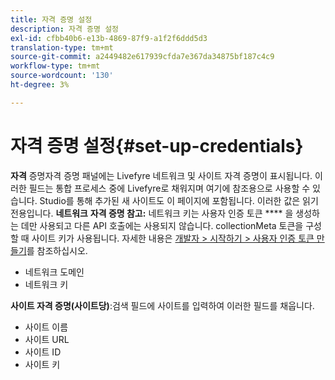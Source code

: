 ```yaml
---
title: 자격 증명 설정
description: 자격 증명 설정
exl-id: cfbb40b6-e13b-4869-87f9-a1f2f6ddd5d3
translation-type: tm+mt
source-git-commit: a2449482e617939cfda7e367da34875bf187c4c9
workflow-type: tm+mt
source-wordcount: '130'
ht-degree: 3%

---
```


# 자격 증명 설정{#set-up-credentials}

**자격** 증명자격 증명 패널에는 Livefyre 네트워크 및 사이트 자격 증명이 표시됩니다. 이러한 필드는 통합 프로세스 중에 Livefyre로 채워지며 여기에 참조용으로 사용할 수 있습니다. Studio를 통해 추가된 새 사이트도 이 페이지에 포함됩니다. 이러한 값은 읽기 전용입니다.
**네트워크** **자격 증명 참고:** 네트워크 키는 사용자 인증 토큰 **** 을 생성하는 데만 사용되고 다른 API 호출에는 사용되지 않습니다. collectionMeta 토큰을 구성할 때 사이트 키가 사용됩니다. 자세한 내용은 [개발자 > 시작하기 > 사용자 인증 토큰 만들기](https://answers.livefyre.com/developers/getting-started/tokens/auth/)를 참조하십시오.

* 네트워크 도메인
* 네트워크 키

**사이트 자격 증명(사이트당)**:검색 필드에 사이트를 입력하여 이러한 필드를 채웁니다.

* 사이트 이름
* 사이트 URL
* 사이트 ID
* 사이트 키
